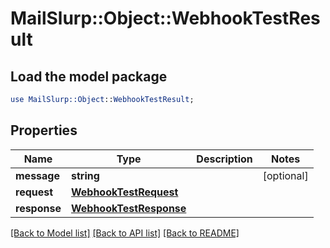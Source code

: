 # MailSlurp::Object::WebhookTestResult

## Load the model package
```perl
use MailSlurp::Object::WebhookTestResult;
```

## Properties
Name | Type | Description | Notes
------------ | ------------- | ------------- | -------------
**message** | **string** |  | [optional] 
**request** | [**WebhookTestRequest**](WebhookTestRequest.md) |  | 
**response** | [**WebhookTestResponse**](WebhookTestResponse.md) |  | 

[[Back to Model list]](../README.md#documentation-for-models) [[Back to API list]](../README.md#documentation-for-api-endpoints) [[Back to README]](../README.md)


